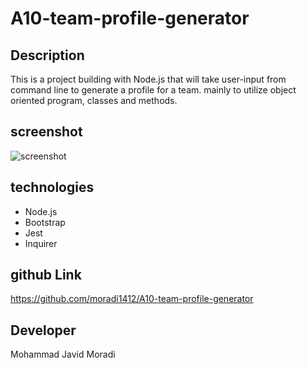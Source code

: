 # A10-team-profile-generator

## Description 
This is a project building with Node.js that will take user-input from command line to generate a profile for a team. mainly to utilize object oriented program, classes and methods. 

## screenshot 
![screenshot](./dist/screenshot.jpg)

## technologies 
- Node.js
- Bootstrap
- Jest
- Inquirer

## github Link
https://github.com/moradi1412/A10-team-profile-generator

## Developer 
Mohammad Javid Moradi